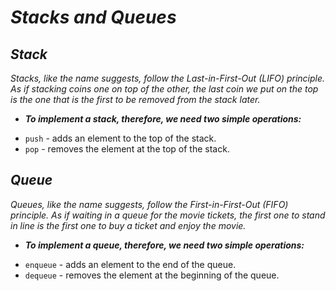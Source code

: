 # *Stacks and Queues*

## *Stack*
*Stacks, like the name suggests, follow the Last-in-First-Out (LIFO) principle. As if stacking coins one on top of the other, the last coin we put on the top is the one that is the first to be removed from the stack later.*

* ***To implement a stack, therefore, we need two simple operations:***

- `push` - adds an element to the top of the stack.
- `pop` - removes the element at the top of the stack.

## *Queue*
*Queues, like the name suggests, follow the First-in-First-Out (FIFO) principle. As if waiting in a queue for the movie tickets, the first one to stand in line is the first one to buy a ticket and enjoy the movie.*

* ***To implement a queue, therefore, we need two simple operations:***

- `enqueue` - adds an element to the end of the queue.
- `dequeue` - removes the element at the beginning of the queue.
